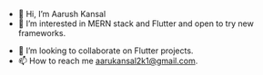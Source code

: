 - 👋 Hi, I’m Aarush Kansal
- 👀 I’m interested in MERN stack and Flutter and open to try new frameworks.  
<!--- 🌱 I’m currently learning MERN stack--->
- 💞️ I’m looking to collaborate on Flutter projects.
- 📫 How to reach me aarukansal2k1@gmail.com.

<!---
Aarush2k1/Aarush2k1 is a ✨ special ✨ repository because its `README.md` (this file) appears on your GitHub profile.
You can click the Preview link to take a look at your changes.
--->
